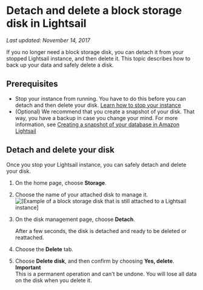 # Detach and delete a block storage disk in Lightsail<a name="detach-and-delete-block-storage-disks"></a>

 *Last updated: November 14, 2017* 

If you no longer need a block storage disk, you can detach it from your stopped Lightsail instance, and then delete it\. This topic describes how to back up your data and safely delete a disk\.

## Prerequisites<a name="delete-block-storage-disk-prerequisites"></a>
+ Stop your instance from running\. You have to do this before you can detach and then delete your disk\. [Learn how to stop your instance](lightsail-how-to-start-stop-or-restart-your-instance-virtual-private-server.md)
+ \(Optional\) We recommend that you create a snapshot of your disk\. That way, you have a backup in case you change your mind\. For more information, see [Creating a snapshot of your database in Amazon Lightsail](create-block-storage-disk-snapshot.md)

## Detach and delete your disk<a name="delete-block-storage-disk-detach-and-delete"></a>

Once you stop your Lightsail instance, you can safely detach and delete your disk\.

1. On the home page, choose **Storage**\.

1. Choose the name of your attached disk to manage it\.  
![\[Example of a block storage disk that is still attached to a Lightsail instance\]](https://d9yljz1nd5001.cloudfront.net/en_us/2f596334045058acdba2fdcc5e035cef/images/example-disk-still-attached-home-page-storage-tab.png)

1. On the disk management page, choose **Detach**\.

   After a few seconds, the disk is detached and ready to be deleted or reattached\.

1. Choose the **Delete** tab\.

1. Choose **Delete disk**, and then confirm by choosing **Yes, delete**\.
**Important**  
This is a permanent operation and can't be undone\. You will lose all data on the disk when you delete it\.